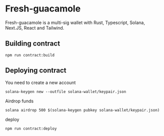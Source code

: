 # Fresh-guacamole

Fresh-guacamole is a multi-sig wallet with Rust, Typescript, Solana, Next.JS, React and Tailwind.

## Building contract

```shell
npm run contract:build
```

## Deploying contract

You need to create a new account

```shell
solana-keygen new --outfile solana-wallet/keypair.json
```

Airdrop funds

```shell
solana airdrop 500 $(solana-keygen pubkey solana-wallet/keypair.json)
```

deploy

```shell
npm run contract:deploy
```